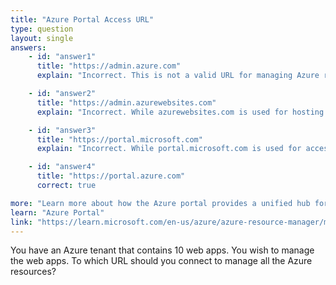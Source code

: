 ```yaml
---
title: "Azure Portal Access URL"
type: question
layout: single
answers:
    - id: "answer1"
      title: "https://admin.azure.com"
      explain: "Incorrect. This is not a valid URL for managing Azure resources. The official Azure portal is accessed through portal.azure.com."

    - id: "answer2"
      title: "https://admin.azurewebsites.com"
      explain: "Incorrect. While azurewebsites.com is used for hosting web apps, this is not the URL for managing Azure resources. Web apps, like all Azure resources, are managed through portal.azure.com."

    - id: "answer3"
      title: "https://portal.microsoft.com"
      explain: "Incorrect. While portal.microsoft.com is used for accessing Microsoft 365 services, it is not the correct URL for managing Azure resources. Azure resources are managed through portal.azure.com."

    - id: "answer4"
      title: "https://portal.azure.com"
      correct: true

more: "Learn more about how the Azure portal provides a unified hub for managing all your Azure resources, including web apps, databases, virtual machines, and more."
learn: "Azure Portal"
link: "https://learn.microsoft.com/en-us/azure/azure-resource-manager/management/manage-resources-portal"
---
```


You have an Azure tenant that contains 10 web apps. You wish to manage the web apps. To which URL should you connect to manage all the Azure resources?